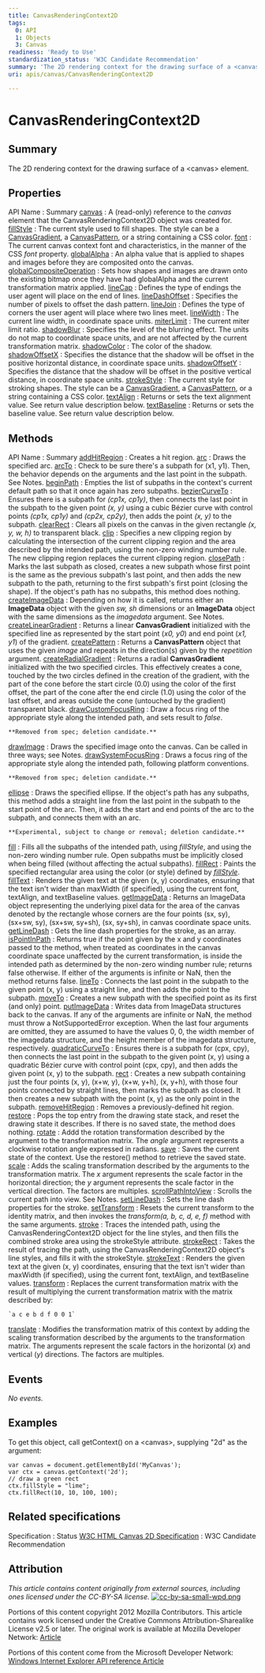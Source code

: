 ```yaml
---
title: CanvasRenderingContext2D
tags:
  0: API
  1: Objects
  3: Canvas
readiness: 'Ready to Use'
standardization_status: 'W3C Candidate Recommendation'
summary: 'The 2D rendering context for the drawing surface of a <canvas> element.'
uri: apis/canvas/CanvasRenderingContext2D

---
```

# CanvasRenderingContext2D

## Summary

The 2D rendering context for the drawing surface of a \<canvas\> element.

## Properties

API Name
:   Summary
[canvas](/apis/canvas/CanvasRenderingContext2D/canvas)
:   A (read-only) reference to the *canvas* element that the CanvasRenderingContext2D object was created for.
[fillStyle](/apis/canvas/CanvasRenderingContext2D/fillStyle)
:   The current style used to fill shapes. The style can be a [CanvasGradient](/apis/canvas/CanvasGradient), a [CanvasPattern](/apis/canvas/CanvasPattern), or a string containing a CSS color.
[font](/apis/canvas/CanvasRenderingContext2D/font)
:   The current canvas context font and characteristics, in the manner of the CSS *font* property.
[globalAlpha](/apis/canvas/CanvasRenderingContext2D/globalAlpha)
:   An alpha value that is applied to shapes and images before they are composited onto the canvas.
[globalCompositeOperation](/apis/canvas/CanvasRenderingContext2D/globalCompositeOperation)
:   Sets how shapes and images are drawn onto the existing bitmap once they have had globalAlpha and the current transformation matrix applied.
[lineCap](/apis/canvas/CanvasRenderingContext2D/lineCap)
:   Defines the type of endings the user agent will place on the end of lines.
[lineDashOffset](/apis/canvas/CanvasRenderingContext2D/lineDashOffset)
:   Specifies the number of pixels to offset the dash pattern.
[lineJoin](/apis/canvas/CanvasRenderingContext2D/lineJoin)
:   Defines the type of corners the user agent will place where two lines meet.
[lineWidth](/apis/canvas/CanvasRenderingContext2D/lineWidth)
:   The current line width, in coordinate space units.
[miterLimit](/apis/canvas/CanvasRenderingContext2D/miterLimit)
:   The current miter limit ratio.
[shadowBlur](/apis/canvas/CanvasRenderingContext2D/shadowBlur)
:   Specifies the level of the blurring effect. The units do not map to coordinate space units, and are not affected by the current transformation matrix.
[shadowColor](/apis/canvas/CanvasRenderingContext2D/shadowColor)
:   The color of the shadow.
[shadowOffsetX](/apis/canvas/CanvasRenderingContext2D/shadowOffsetX)
:   Specifies the distance that the shadow will be offset in the positive horizontal distance, in coordinate space units.
[shadowOffsetY](/apis/canvas/CanvasRenderingContext2D/shadowOffsetY)
:   Specifies the distance that the shadow will be offset in the positive vertical distance, in coordinate space units.
[strokeStyle](/apis/canvas/CanvasRenderingContext2D/strokeStyle)
:   The current style for stroking shapes. The style can be a [CanvasGradient](/apis/canvas/CanvasGradient), a [CanvasPattern](/apis/canvas/CanvasPattern), or a string containing a CSS color.
[textAlign](/apis/canvas/CanvasRenderingContext2D/textAlign)
:   Returns or sets the text alignment value. See return value description below.
[textBaseline](/apis/canvas/CanvasRenderingContext2D/textBaseline)
:   Returns or sets the baseline value. See return value description below.

## Methods

API Name
:   Summary
[addHitRegion](/apis/canvas/CanvasRenderingContext2D/addHitRegion)
:   Creates a hit region.
[arc](/apis/canvas/CanvasRenderingContext2D/arc)
:   Draws the specified arc.
[arcTo](/apis/canvas/CanvasRenderingContext2D/arcTo)
:   Check to be sure there's a subpath for (x1, y1). Then, the behavior depends on the arguments and the last point in the subpath. See Notes.
[beginPath](/apis/canvas/CanvasRenderingContext2D/beginPath)
:   Empties the list of subpaths in the context's current default path so that it once again has zero subpaths.
[bezierCurveTo](/apis/canvas/CanvasRenderingContext2D/bezierCurveTo)
:   Ensures there is a subpath for *(cp1x, cp1y)*, then connects the last point in the subpath to the given point *(x, y)* using a cubic Bézier curve with control points *(cp1x, cp1y)* and *(cp2x, cp2y)*, then adds the point *(x, y)* to the subpath.
[clearRect](/apis/canvas/CanvasRenderingContext2D/clearRect)
:   Clears all pixels on the canvas in the given rectangle *(x, y, w, h)* to transparent black.
[clip](/apis/canvas/CanvasRenderingContext2D/clip)
:   Specifies a new clipping region by calculating the intersection of the current clipping region and the area described by the intended path, using the non-zero winding number rule. The new clipping region replaces the current clipping region.
[closePath](/apis/canvas/CanvasRenderingContext2D/closePath)
:   Marks the last subpath as closed, creates a new subpath whose first point is the same as the previous subpath's last point, and then adds the new subpath to the path, returning to the first subpath's first point (closing the shape). If the object's path has no subpaths, this method does nothing.
[createImageData](/apis/canvas/CanvasRenderingContext2D/createImageData)
:   Depending on how it is called, returns either an **ImageData** object with the given *sw, sh* dimensions or an **ImageData** object with the same dimensions as the *imagedata* argument. See Notes.
[createLinearGradient](/apis/canvas/CanvasRenderingContext2D/createLinearGradient)
:   Returns a linear **CanvasGradient** initialized with the specified line as represented by the start point (*x0, y0*) and end point (*x1, y1*) of the gradient.
[createPattern](/apis/canvas/CanvasRenderingContext2D/createPattern)
:   Returns a **CanvasPattern** object that uses the given *image* and repeats in the direction(s) given by the *repetition* argument.
[createRadialGradient](/apis/canvas/CanvasRenderingContext2D/createRadialGradient)
:   Returns a radial **CanvasGradient** initialized with the two specified circles. This effectively creates a cone, touched by the two circles defined in the creation of the gradient, with the part of the cone before the start circle (0.0) using the color of the first offset, the part of the cone after the end circle (1.0) using the color of the last offset, and areas outside the cone (untouched by the gradient) transparent black.
[drawCustomFocusRing](/apis/canvas/CanvasRenderingContext2D/drawCustomFocusRing)
:   Draw a focus ring of the appropriate style along the intended path, and sets result to *false*.

    **Removed from spec; deletion candidate.**

[drawImage](/apis/canvas/CanvasRenderingContext2D/drawImage)
:   Draws the specified image onto the canvas. Can be called in three ways; see Notes.
[drawSystemFocusRing](/apis/canvas/CanvasRenderingContext2D/drawSystemFocusRing)
:   Draws a focus ring of the appropriate style along the intended path, following platform conventions.

    **Removed from spec; deletion candidate.**

[ellipse](/apis/canvas/CanvasRenderingContext2D/ellipse)
:   Draws the specified ellipse. If the object's path has any subpaths, this method adds a straight line from the last point in the subpath to the start point of the arc. Then, it adds the start and end points of the arc to the subpath, and connects them with an arc.

    **Experimental, subject to change or removal; deletion candidate.**

[fill](/apis/canvas/CanvasRenderingContext2D/fill)
:   Fills all the subpaths of the intended path, using *fillStyle*, and using the non-zero winding number rule. Open subpaths must be implicitly closed when being filled (without affecting the actual subpaths).
[fillRect](/apis/canvas/CanvasRenderingContext2D/fillRect)
:   Paints the specified rectangular area using the color (or style) defined by *[fillStyle](/apis/canvas/CanvasRenderingContext2D/fillStyle)*.
[fillText](/apis/canvas/CanvasRenderingContext2D/fillText)
:   Renders the given text at the given (x, y) coordinates, ensuring that the text isn't wider than maxWidth (if specified), using the current font, textAlign, and textBaseline values.
[getImageData](/apis/canvas/CanvasRenderingContext2D/getImageData)
:   Returns an ImageData object representing the underlying pixel data for the area of the canvas denoted by the rectangle whose corners are the four points (sx, sy), (sx+sw, sy), (sx+sw, sy+sh), (sx, sy+sh), in canvas coordinate space units.
[getLineDash](/apis/canvas/CanvasRenderingContext2D/getLineDash)
:   Gets the line dash properties for the stroke, as an array.
[isPointInPath](/apis/canvas/CanvasRenderingContext2D/isPointInPath)
:   Returns true if the point given by the x and y coordinates passed to the method, when treated as coordinates in the canvas coordinate space unaffected by the current transformation, is inside the intended path as determined by the non-zero winding number rule; returns false otherwise. If either of the arguments is infinite or NaN, then the method returns false.
[lineTo](/apis/canvas/CanvasRenderingContext2D/lineTo)
:   Connects the last point in the subpath to the given point (x, y) using a straight line, and then adds the point to the subpath.
[moveTo](/apis/canvas/CanvasRenderingContext2D/moveTo)
:   Creates a new subpath with the specified point as its first (and only) point.
[putImageData](/apis/canvas/CanvasRenderingContext2D/putImageData)
:   Writes data from ImageData structures back to the canvas. If any of the arguments are infinite or NaN, the method must throw a NotSupportedError exception. When the last four arguments are omitted, they are assumed to have the values 0, 0, the width member of the imagedata structure, and the height member of the imagedata structure, respectively.
[quadraticCurveTo](/apis/canvas/CanvasRenderingContext2D/quadraticCurveTo)
:   Ensures there is a subpath for (cpx, cpy), then connects the last point in the subpath to the given point (x, y) using a quadratic Bézier curve with control point (cpx, cpy), and then adds the given point (x, y) to the subpath.
[rect](/apis/canvas/CanvasRenderingContext2D/rect)
:   Creates a new subpath containing just the four points (x, y), (x+w, y), (x+w, y+h), (x, y+h), with those four points connected by straight lines, then marks the subpath as closed. It then creates a new subpath with the point (x, y) as the only point in the subpath.
[removeHitRegion](/apis/canvas/CanvasRenderingContext2D/removeHitRegion)
:   Removes a previously-defined hit region.
[restore](/apis/canvas/CanvasRenderingContext2D/restore)
:   Pops the top entry from the drawing state stack, and reset the drawing state it describes. If there is no saved state, the method does nothing.
[rotate](/apis/canvas/CanvasRenderingContext2D/rotate)
:   Addd the rotation transformation described by the argument to the transformation matrix. The *angle* argument represents a clockwise rotation angle expressed in radians.
[save](/apis/canvas/CanvasRenderingContext2D/save)
:   Saves the current state of the context. Use the restore() method to retrieve the saved state.
[scale](/apis/canvas/CanvasRenderingContext2D/scale)
:   Adds the scaling transformation described by the arguments to the transformation matrix. The *x* argument represents the scale factor in the horizontal direction; the *y* argument represents the scale factor in the vertical direction. The factors are multiples.
[scrollPathIntoView](/apis/canvas/CanvasRenderingContext2D/scrollPathIntoView)
:   Scrolls the current path into view. See Notes.
[setLineDash](/apis/canvas/CanvasRenderingContext2D/setLineDash)
:   Sets the line dash properties for the stroke.
[setTransform](/apis/canvas/CanvasRenderingContext2D/setTransform)
:   Resets the current transform to the identity matrix, and then invokes the *transform(a, b, c, d, e, f)* method with the same arguments.
[stroke](/apis/canvas/CanvasRenderingContext2D/stroke)
:   Traces the intended path, using the CanvasRenderingContext2D object for the line styles, and then fills the combined stroke area using the strokeStyle attribute.
[strokeRect](/apis/canvas/CanvasRenderingContext2D/strokeRect)
:   Takes the result of tracing the path, using the CanvasRenderingContext2D object's line styles, and fills it with the strokeStyle.
[strokeText](/apis/canvas/CanvasRenderingContext2D/strokeText)
:   Renders the given text at the given (x, y) coordinates, ensuring that the text isn't wider than maxWidth (if specified), using the current font, textAlign, and textBaseline values.
[transform](/apis/canvas/CanvasRenderingContext2D/transform)
:   Replaces the current transformation matrix with the result of multiplying the current transformation matrix with the matrix described by:

    `a c e b d f 0 0 1`

[translate](/apis/canvas/CanvasRenderingContext2D/translate)
:   Modifies the transformation matrix of this context by adding the scaling transformation described by the arguments to the transformation matrix. The arguments represent the scale factors in the horizontal (*x*) and vertical (*y*) directions. The factors are multiples.

## Events

*No events.*

## Examples

To get this object, call getContext() on a \<canvas\>, supplying "2d" as the argument:

``` {.js}
var canvas = document.getElementById('MyCanvas');
var ctx = canvas.getContext('2d');
// draw a green rect
ctx.fillStyle = "lime";
ctx.fillRect(10, 10, 100, 100);
```

## Related specifications

Specification
:   Status
[W3C HTML Canvas 2D Specification](http://www.w3.org/TR/2012/CR-2dcontext-20121217/)
:   W3C Candidate Recommendation

## Attribution

*This article contains content originally from external sources, including ones licensed under the CC-BY-SA license.* [![cc-by-sa-small-wpd.png](/assets/public/c/c8/cc-by-sa-small-wpd.png)](http://creativecommons.org/licenses/by-sa/3.0/us/)

Portions of this content copyright 2012 Mozilla Contributors. This article contains work licensed under the Creative Commons Attribution-Sharealike License v2.5 or later. The original work is available at Mozilla Developer Network: [Article](https://developer.mozilla.org/en-US/docs/DOM/CanvasRenderingContext2D)

Portions of this content come from the Microsoft Developer Network: [Windows Internet Explorer API reference Article](http://msdn.microsoft.com/en-us/library/ie/hh828809%28v=vs.85%29.aspx)

